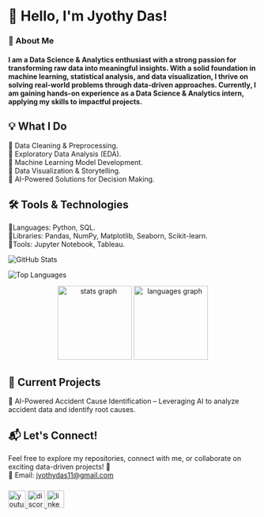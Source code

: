 # 👋 Hello, I'm Jyothy Das!
### 🚀 About Me
#### I am a Data Science & Analytics enthusiast with a strong passion for transforming raw data into meaningful insights. With a solid foundation in machine learning, statistical analysis, and data visualization, I thrive on solving real-world problems through data-driven approaches. Currently, I am gaining hands-on experience as a Data Science & Analytics intern, applying my skills to impactful projects.
## 💡 What I Do
🔹 Data Cleaning & Preprocessing. <br>
🔹 Exploratory Data Analysis (EDA). <br>
🔹 Machine Learning Model Development. <br>
🔹 Data Visualization & Storytelling. <br>
🔹 AI-Powered Solutions for Decision Making. <br>

<!--#################################################################################################################################################-->

<!--<br clear="both">-->

<!--<img src="https://raw.githubusercontent.com/maurodesouza/maurodesouza/output/snake.svg" alt="Snake animation" />-->

<!--################################################################################################################################################## -->

## 🛠️ Tools & Technologies
🔹Languages: Python, SQL. <br>
🔹Libraries: Pandas, NumPy, Matplotlib, Seaborn, Scikit-learn. <br>
🔹Tools: Jupyter Notebook, Tableau. <br>

<!--###################################################################################################################################################-->
![GitHub Stats](https://github-readme-stats-jyothy-das.vercel.app/api?username=JYOTHY-DAS&theme=dracula&show_icons=true)

![Top Languages](https://github-readme-stats-jyothy-das.vercel.app/api/top-langs?username=JYOTHY-DAS&layout=compact)


<div align="center">
  
  <img src="https://github-readme-stats.vercel.app/api?username=JYOTHY-DAS&hide_title=false&hide_rank=false&show_icons=true&include_all_commits=true&count_private=true&disable_animations=false&theme=dracula&locale=en&hide_border=false" height="150" alt="stats graph" />
  <img src="https://github-readme-stats.vercel.app/api/top-langs?username=JYOTHY-DAS&locale=en&hide_title=false&layout=compact&card_width=320&langs_count=5&theme=dracula&hide_border=false" height="150" alt="languages graph" />
</div>
<!--####################################################################################################################################################-->
<!--<div align="center">
  <img src="https://cdn.jsdelivr.net/gh/devicons/devicon/icons/html5/html5-original.svg" height="30" alt="html5 logo"  />
  <img width="12" />
  <img src="https://cdn.jsdelivr.net/gh/devicons/devicon/icons/css3/css3-original.svg" height="30" alt="css3 logo"  />
  <img width="12" />
  <img src="https://cdn.jsdelivr.net/gh/devicons/devicon/icons/python/python-original.svg" height="30" alt="python logo"  />
  <img width="12" />
</div>-->
<!--######################################################################################################################################################-->



## 📌 Current Projects
🔹 AI-Powered Accident Cause Identification – Leveraging AI to analyze accident data and identify root causes.

## 📬 Let's Connect!
Feel free to explore my repositories, connect with me, or collaborate on exciting data-driven projects! 🚀 <br>
📧 Email: jyothydas11@gmail.com <br>
###

<div align="left">
  <a href='https://www.youtube.com/channel/UCgENlzXjQefUGP3XWE13X0g'>
  <img src="https://img.shields.io/static/v1?message=Youtube&logo=youtube&label=&color=FF0000&logoColor=white&labelColor=&style=for-the-badge" height="35" alt="youtube logo"  />
  </a>

  <a href='https://discordapp.com/users/jyothy_81244'>
  <img src="https://img.shields.io/static/v1?message=Discord&logo=discord&label=&color=7289DA&logoColor=white&labelColor=&style=for-the-badge" height="35" alt="discord logo"  />
  </a>

  <a href='https://www.linkedin.com/in/jyothy-das/'>
  <img src="https://img.shields.io/static/v1?message=LinkedIn&logo=linkedin&label=&color=0077B5&logoColor=white&labelColor=&style=for-the-badge" height="35" alt="linkedin logo"  />
  </a>
</div>

